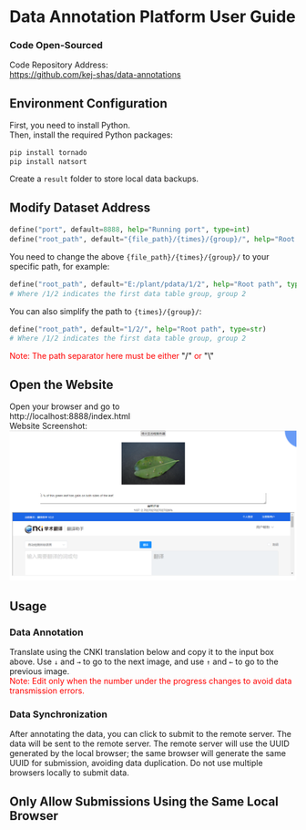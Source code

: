 
# Data Annotation Platform User Guide

### Code Open-Sourced

Code Repository Address:  
https://github.com/kej-shas/data-annotations

## Environment Configuration

First, you need to install Python.  
Then, install the required Python packages:

```shell
pip install tornado
pip install natsort
```

Create a `result` folder to store local data backups.

## Modify Dataset Address

```python
define("port", default=8888, help="Running port", type=int)
define("root_path", default="{file_path}/{times}/{group}/", help="Root path", type=str)
```

You need to change the above `{file_path}/{times}/{group}/` to your specific path, for example:

```python
define("root_path", default="E:/plant/pdata/1/2", help="Root path", type=str)
# Where /1/2 indicates the first data table group, group 2
```

You can also simplify the path to `{times}/{group}/`:

```python
define("root_path", default="1/2/", help="Root path", type=str)
# Where /1/2 indicates the first data table group, group 2
```

<span style="color: red;">Note: The path separator here must be either <span style="color: black;">"/"</span> or <span style="color: black;">"\\"</span></span>

## Open the Website

Open your browser and go to  
http://localhost:8888/index.html  
Website Screenshot:
<img src="img/1.png">

## Usage

### Data Annotation

Translate using the CNKI translation below and copy it to the input box above. Use `↓` and `→` to go to the next image, and use `↑` and `←` to go to the previous image.  
<span style="color: red;">Note: Edit only when the number under the progress changes to avoid data transmission errors.</span>

### Data Synchronization

After annotating the data, you can click to submit to the remote server. The data will be sent to the remote server. The remote server will use the UUID generated by the local browser; the same browser will generate the same UUID for submission, avoiding data duplication. Do not use multiple browsers locally to submit data.

## Only Allow Submissions Using the Same Local Browser
